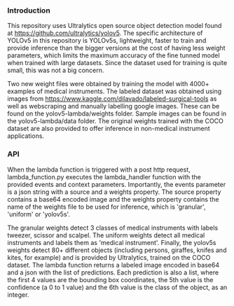 ### Introduction
This repository uses Ultralytics open source object detection model found at https://github.com/ultralytics/yolov5. The specific architecture of YOLOv5 in this repository is YOLOv5s, lightweight, faster to train and provide inference than the bigger versions at the cost of having less weight parameters, which limits the maximum accuracy of the fine tunned model when trained with large datasets. Since the dataset used for training is quite small, this was not a big concern. 

Two new weight files were obtained by training the model with 4000+ examples of medical instruments. The labeled dataset was obtained using images from https://www.kaggle.com/dilavado/labeled-surgical-tools as well as webscraping and manually labelling google images. These can be found on the yolov5-lambda/weights folder. Sample images can be found in the yolov5-lambda/data folder. The original weights trained with the COCO dataset are also provided to offer inference in non-medical instrument applications.

### API
When the lambda function is triggered with a post http request, lambda_function.py executes the lambda_handler function with the provided events and context parameters. Importantly, the events parameter is a json string with a source and a weights property. The source property contains a base64 encoded image and the weights property contains the name of the weights file to be used for inference, which is 'granular', 'uniform' or 'yolov5s'. 

The granular weights detect 3 classes of medical instruments with labels tweezer, scissor and scalpel. The uniform weights detect all medical instruments and labels them as 'medical instrument'. Finally, the yolov5s weights detect 80+ different objects (including persons, giraffes, knifes and kites, for example) and is provided by Ultralytics, trained on the COCO dataset. The lambda function returns a labeled image encoded in base64 and a json with the list of predictions. Each prediction is also a list, where the first 4 values are the bounding box coordinates, the 5th value is the confidence (a 0 to 1 value) and the 6th value is the class of the object, as an integer. 